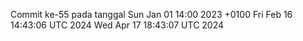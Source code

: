 Commit ke-55 pada tanggal Sun Jan 01 14:00 2023 +0100
Fri Feb 16 14:43:06 UTC 2024
Wed Apr 17 18:43:07 UTC 2024
